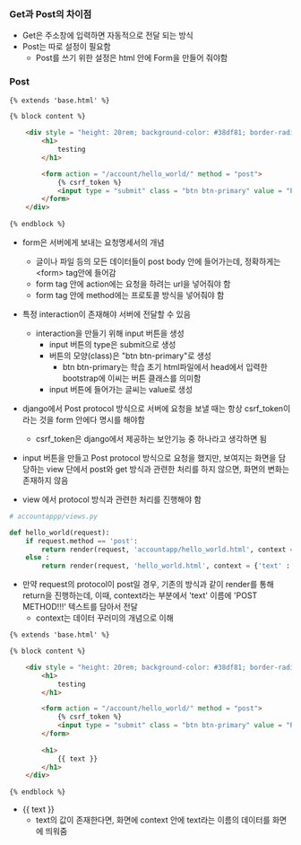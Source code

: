 ### Get과 Post의 차이점

* Get은 주소창에 입력하면 자동적으로 전달 되는 방식
* Post는 따로 설정이 필요함
  *  Post를 쓰기 위한 설정은 html 안에 Form을 만들어 줘야함



### Post

```html
{% extends 'base.html' %}

{% block content %}

    <div style = "height: 20rem; background-color: #38df81; border-radius: 1rem; margin: 2rem;">
        <h1>
            testing
        </h1>

        <form action = "/account/hello_world/" method = "post">
            {% csrf_token %}
            <input type = "submit" class = "btn btn-primary" value = "POST">
        </form>
    </div>
    
{% endblock %}
```

* form은 서버에게 보내는 요청명세서의 개념
  * 글이나 파일 등의 모든 데이터들이 post body 안에 들어가는데, 정확하게는 \<form\> tag안에 들어감
  * form tag 안에 action에는 요청을 하려는 url을 넣어줘야 함
  * form tag 안에 method에는 프로토콜 방식을 넣어줘야 함
* 특정 interaction이 존재해야 서버에 전달할 수 있음
  * interaction을 만들기 위해 input 버튼을 생성
    * input 버튼의 type은 submit으로 생성
    * 버튼의 모양(class)은 "btn btn-primary"로 생성
      * btn btn-primary는 학습 초기 html파일에서 head에서 입력한 bootstrap에 이씨는 버튼 클래스를 의미함
    * input 버튼에 들어가는 글씨는 value로 생성

* django에서 Post protocol 방식으로 서버에 요청을 보낼 때는 항상 csrf_token이라는 것을 form 안에다 명시를 해야함
  * csrf_token은 django에서 제공하는 보안기능 중 하나라고 생각하면 됨
* input 버튼을 만들고 Post protocol 방식으로 요청을 했지만, 보여지는 화면을 담당하는 view 단에서 post와 get 방식과 관련한 처리를 하지 않으면, 화면의 변화는 존재하지 않음
* view 에서 protocol 방식과 관련한 처리를 진행해야 함

```python
# accountappp/views.py

def hello_world(request):
    if request.method == 'post':
        return render(request, 'accountapp/hello_world.html', context = {'text' : 'POST METHOD!!!'})
    else :
        return render(request, 'hello_world.html', context = {'text' : 'GET METHOD!!!'})
```

* 만약 request의 protocol이 post일 경우, 기존의 방식과 같이 render를 통해 return을 진행하는데, 이때, context라는 부분에서 'text' 이름에 'POST METHOD!!!' 텍스트를 담아서 전달
  * context는 데이터 꾸러미의 개념으로 이해

```html
{% extends 'base.html' %}

{% block content %}

    <div style = "height: 20rem; background-color: #38df81; border-radius: 1rem; margin: 2rem;">
        <h1>
            testing
        </h1>

        <form action = "/account/hello_world/" method = "post">
            {% csrf_token %}
            <input type = "submit" class = "btn btn-primary" value = "POST">
        </form>
        
        <h1>
            {{ text }}
        </h1>
    </div>
    
{% endblock %}
```

* {{ text }} 
  *  text의 값이 존재한다면, 화면에 context 안에 text라는 이름의 데이터를 화면에 띄워줌
